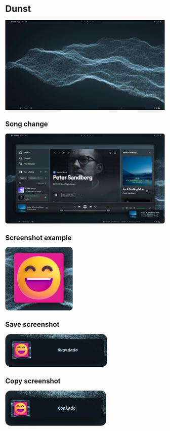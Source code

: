 # Dunst
![dunst_command](../src/dunst1.gif)

## Song change
![dunst_spotify](../src/dunst_spotify.png)

## Screenshot example
<img src="../src/dunst_example.png" alt="Dunst example" style="height: 200px;"/>

## Save screenshot
![dunst_dave](../src/dunst_save.png)

## Copy screenshot
![dunst_copy](../src/dunst_copy.png)
